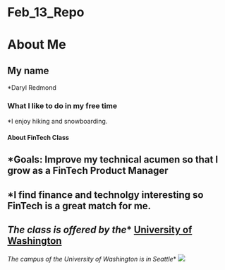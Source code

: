 # Feb_13_Repo
# About Me

## My name
*Daryl Redmond

### What I like to do in my free time
*I enjoy hiking and snowboarding.

#### About FinTech Class
*Goals: Improve my technical acumen so that I grow as a FinTech Product Manager
---
*I find finance and technolgy interesting so FinTech is a great match for me.
---
*The class is offered by the** [University of Washington](www.washington.edu)
---
*The campus of the University of Washington is in Seattle**
![](https://i.etsystatic.com/14106660/r/il/c07c3b/2602835108/il_1588xN.2602835108_44hy.jpg)
